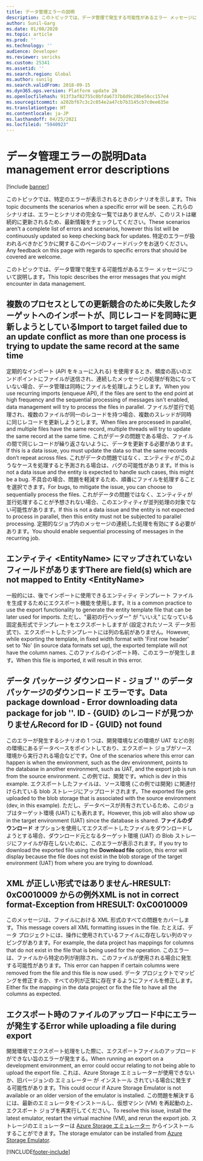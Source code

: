 ```yaml
---
title: データ管理エラーの説明
description: このトピックでは、データ管理で発生する可能性があるエラー メッセージについて説明します。
author: Sunil-Garg
ms.date: 01/08/2020
ms.topic: article
ms.prod: ''
ms.technology: ''
audience: Developer
ms.reviewer: sericks
ms.custom: 25341
ms.assetid: ''
ms.search.region: Global
ms.author: sunilg
ms.search.validFrom: 2018-09-15
ms.dyn365.ops.version: Platform update 20
ms.openlocfilehash: 913f3af82755c0bfda6737b8d9c28be56cc157e4
ms.sourcegitcommit: a202bf67c3c2c054e2a47cb7b3145cb7c0ee635e
ms.translationtype: HT
ms.contentlocale: ja-JP
ms.lasthandoff: 04/25/2021
ms.locfileid: "5940923"
---
```

# <a name="data-management-error-descriptions"></a><span data-ttu-id="ae31e-103">データ管理エラーの説明</span><span class="sxs-lookup"><span data-stu-id="ae31e-103">Data management error descriptions</span></span>

[!include [banner](../includes/banner.md)]

<span data-ttu-id="ae31e-104">このトピックでは、特定のエラーが表示されるときのシナリオを示します。</span><span class="sxs-lookup"><span data-stu-id="ae31e-104">This topic documents the scenarios when a specific error will be seen.</span></span> <span data-ttu-id="ae31e-105">これらのシナリオは、エラーとシナリオの完全な一覧ではありませんが、このリストは継続的に更新されるため、最新情報をチェックしてください。</span><span class="sxs-lookup"><span data-stu-id="ae31e-105">These scenarios aren't a complete list of errors and scenarios, however this list will be continuously updated so keep checking back for updates.</span></span> <span data-ttu-id="ae31e-106">特定のエラーが扱われるべきかどうかに関するこのページのフィードバックをお送りください。</span><span class="sxs-lookup"><span data-stu-id="ae31e-106">Any feedback on this page with regards to specific errors that should be covered are welcome.</span></span>

<span data-ttu-id="ae31e-107">このトピックでは、データ管理で発生する可能性があるエラー メッセージについて説明します。</span><span class="sxs-lookup"><span data-stu-id="ae31e-107">This topic describes the error messages that you might encounter in data management.</span></span>

## <a name="import-to-target-failed-due-to-an-update-conflict-as-more-than-one-process-is-trying-to-update-the-same-record-at-the-same-time"></a><span data-ttu-id="ae31e-108">複数のプロセスとしての更新競合のために失敗したターゲットへのインポートが、同じレコードを同時に更新しようとしている</span><span class="sxs-lookup"><span data-stu-id="ae31e-108">Import to target failed due to an update conflict as more than one process is trying to update the same record at the same time</span></span>

<span data-ttu-id="ae31e-109">定期的なインポート (API をキューに入れる) を使用するとき、頻度の高いのエンドポイントにファイルが送信され、連続したメッセージの処理が有効になっていない場合、データ管理は同時にファイルを処理しようとします。</span><span class="sxs-lookup"><span data-stu-id="ae31e-109">When you use recurring imports (enqueue API), if the files are sent to the end point at high frequency and the sequential processing of messages isn't enabled, data management will try to process the files in parallel.</span></span> <span data-ttu-id="ae31e-110">ファイルが並行で処理され、複数のファイルが同一のレコードを持つ場合、複数のスレッドが同時に同じレコードを更新しようとします。</span><span class="sxs-lookup"><span data-stu-id="ae31e-110">When files are processed in parallel, and multiple files have the same record, multiple threads will try to update the same record at the same time.</span></span> <span data-ttu-id="ae31e-111">これがデータの問題である場合、ファイルの間で同じレコードが繰り返さないように、データを更新する必要があります。</span><span class="sxs-lookup"><span data-stu-id="ae31e-111">If this is a data issue, you must update the data so that the same records don’t repeat across files.</span></span> <span data-ttu-id="ae31e-112">これがデータの問題ではなく、エンティティがこのようなケースを処理すると予測される場合は、バグの可能性があります。</span><span class="sxs-lookup"><span data-stu-id="ae31e-112">If this is not a data issue and the entity is expected to handle such cases, this might be a bug.</span></span> <span data-ttu-id="ae31e-113">不具合の場合、問題を軽減するため、順番にファイルを処理することを選択できます。</span><span class="sxs-lookup"><span data-stu-id="ae31e-113">For bugs, to mitigate the issue, you can choose to sequentially process the files.</span></span> <span data-ttu-id="ae31e-114">これがデータの問題ではなく、エンティティが並行処理することが予想されない場合、このエンティティが並列処理の対象でない可能性があります。</span><span class="sxs-lookup"><span data-stu-id="ae31e-114">If this is not a data issue and the entity is not expected to process in parallel, then this entity must not be subjected to parallel processing.</span></span> <span data-ttu-id="ae31e-115">定期的なジョブ内のメッセージの連続した処理を有効にする必要があります。</span><span class="sxs-lookup"><span data-stu-id="ae31e-115">You should enable sequential processing of messages in the recurring job.</span></span>

## <a name="there-are-fields-which-are-not-mapped-to-entity-entityname"></a><span data-ttu-id="ae31e-116">エンティティ \<EntityName\> にマップされていないフィールドがあります</span><span class="sxs-lookup"><span data-stu-id="ae31e-116">There are field(s) which are not mapped to Entity \<EntityName\></span></span>

<span data-ttu-id="ae31e-117">一般的には、後でインポートに使用できるエンティティ テンプレート ファイルを生成するためにエクスポート機能を使用します。</span><span class="sxs-lookup"><span data-stu-id="ae31e-117">It is a common practice to use the export functionality to generate the entity template file that can be later used for imports.</span></span> <span data-ttu-id="ae31e-118">ただし、"最初の行ヘッダー" が "いいえ" になっている固定長形式でテンプレートをエクスポートしますが (設定されたソース データ形式で)、エクスポートしたテンプレートには列の名前がありません。</span><span class="sxs-lookup"><span data-stu-id="ae31e-118">However, while exporting the template, in fixed width format with 'First row header' set to 'No' (in source data formats set up), the exported template will not have the column names.</span></span> <span data-ttu-id="ae31e-119">このファイルのインポート時、このエラーが発生します。</span><span class="sxs-lookup"><span data-stu-id="ae31e-119">When this file is imported, it will result in this error.</span></span> 

## <a name="data-package-download---error-downloading-data-package-for-job--record-for-id---guid-not-found"></a><span data-ttu-id="ae31e-120">データ パッケージ ダウンロード - ジョブ '' のデータ パッケージのダウンロード エラーです。</span><span class="sxs-lookup"><span data-stu-id="ae31e-120">Data package download - Error downloading data package for job ''.</span></span> <span data-ttu-id="ae31e-121">ID - {GUID} のレコードが見つかりません</span><span class="sxs-lookup"><span data-stu-id="ae31e-121">Record for ID - {GUID} not found</span></span>

<span data-ttu-id="ae31e-122">このエラーが発生するシナリオの 1 つは、開発環境などの環境が UAT などの別の環境にあるデータベースをポイントしており、エクスポート ジョブがソース環境から実行される場合などです。</span><span class="sxs-lookup"><span data-stu-id="ae31e-122">One of the scenarios where this error can happen is when the environment, such as the dev environment, points to the database in another environment, such as UAT, and the export job is run from the source environment.</span></span> <span data-ttu-id="ae31e-123">この例では、開発です。</span><span class="sxs-lookup"><span data-stu-id="ae31e-123">which is dev in this example.</span></span> <span data-ttu-id="ae31e-124">エクスポートしたファイルは、ソース環境 (この例では開発) に関連付けられている blob ストレージにアップロードされます。</span><span class="sxs-lookup"><span data-stu-id="ae31e-124">The exported file gets uploaded to the blob storage that is associated with the source environment (dev, in this example).</span></span> <span data-ttu-id="ae31e-125">ただし、データベースが共有されているため、このジョブはターゲット環境 (UAT) にも表れます。</span><span class="sxs-lookup"><span data-stu-id="ae31e-125">However, this job will also show up in the target environment (UAT) since the database is shared.</span></span> <span data-ttu-id="ae31e-126">**ファイルのダウンロード** オプションを使用してエクスポートしたファイルをダウンロードしようとする場合、ダウンロード元となるターゲット環境 (UAT) の Blob ストレージにファイルが存在しないために、このエラーが表示されます。</span><span class="sxs-lookup"><span data-stu-id="ae31e-126">If you try to download the exported file using the **Download file** option, this error will display because the file does not exist in the blob storage of the target environment (UAT) from where you are trying to download.</span></span>

## <a name="xml-is-not-in-correct-format-exception-from-hresult-0xc0010009"></a><span data-ttu-id="ae31e-127">XML が正しい形式ではありません-HRESULT: 0xC0010009 からの例外</span><span class="sxs-lookup"><span data-stu-id="ae31e-127">XML is not in correct format-Exception from HRESULT: 0xC0010009</span></span>

<span data-ttu-id="ae31e-128">このメッセージは、ファイルにおける XML 形式のすべての問題をカバーします。</span><span class="sxs-lookup"><span data-stu-id="ae31e-128">This message covers all XML formatting issues in the file.</span></span> <span data-ttu-id="ae31e-129">たとえば、データ プロジェクトには、操作に使用されているファイルに存在しない列のマッピングがあります。</span><span class="sxs-lookup"><span data-stu-id="ae31e-129">For example, the data project has mappings for columns that do not exist in the file that is being used for the operation.</span></span> <span data-ttu-id="ae31e-130">このエラーは、ファイルから特定の列が削除され、このファイルが使用される場合に発生する可能性があります。</span><span class="sxs-lookup"><span data-stu-id="ae31e-130">This error can happen if certain columns were removed from the file and this file is now used.</span></span> <span data-ttu-id="ae31e-131">データ プロジェクトでマッピングを修正するか、すべての列が正常に存在するようにファイルを修正します。</span><span class="sxs-lookup"><span data-stu-id="ae31e-131">Either fix the mapping in the data project or fix the file to have all the columns as expected.</span></span>

## <a name="error-while-uploading-a-file-during-export"></a><span data-ttu-id="ae31e-132">エクスポート時のファイルのアップロード中にエラーが発生する</span><span class="sxs-lookup"><span data-stu-id="ae31e-132">Error while uploading a file during export</span></span>

<span data-ttu-id="ae31e-133">開発環境でエクスポート処理をした際に、エクスポートファイルのアップロードができない旨のエラーが発生する。</span><span class="sxs-lookup"><span data-stu-id="ae31e-133">When running an export on a development environment, an error could occur relating to not being able to upload the export file.</span></span> <span data-ttu-id="ae31e-134">これは、Azure Storage エミュレーターが使用できないか、旧バージョンの エミュレーター が インストール されている場合に発生する可能性があります。</span><span class="sxs-lookup"><span data-stu-id="ae31e-134">This could occur if Azure Storage Emulator is not available or an older version of the emulator is installed.</span></span> <span data-ttu-id="ae31e-135">この問題を解決するには、最新のエミュレータをインストールし、仮想マシン (VM) を再起動の上、エクスポート ジョブを再実行してください。</span><span class="sxs-lookup"><span data-stu-id="ae31e-135">To resolve this issue, install the latest emulator, restart the virtual machine (VM), and rerun the export job.</span></span> <span data-ttu-id="ae31e-136">ストレージのエミュレーターは [Azure Storage エミュレーター](/azure/storage/common/storage-use-emulator) からインストールすることができます。</span><span class="sxs-lookup"><span data-stu-id="ae31e-136">The storage emulator can be installed from [Azure Storage Emulator](/azure/storage/common/storage-use-emulator).</span></span>



[!INCLUDE[footer-include](../../../includes/footer-banner.md)]